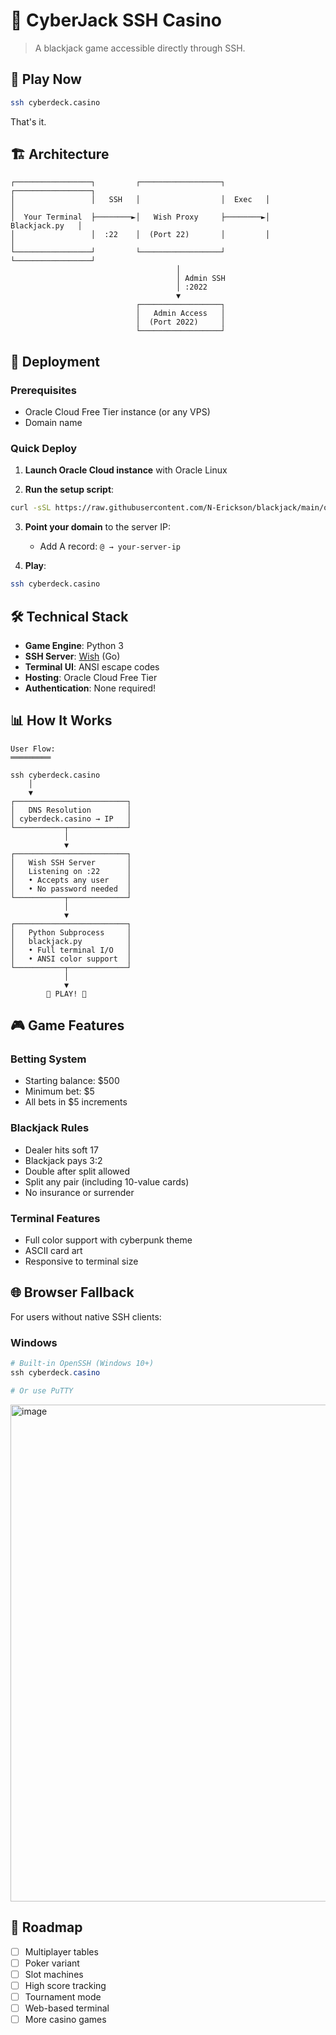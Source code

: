 # 🎰 CyberJack SSH Casino

> A blackjack game accessible directly through SSH.

## 🎲 Play Now

```bash
ssh cyberdeck.casino
```

That's it.

## 🏗️ Architecture

```
┌─────────────────┐         ┌──────────────────┐         ┌─────────────────┐
│                 │   SSH   │                  │  Exec   │                 │
│  Your Terminal  ├────────►│   Wish Proxy     ├────────►│  Blackjack.py   │
│                 │  :22    │  (Port 22)       │         │                 │
└─────────────────┘         └──────────────────┘         └─────────────────┘
                                     │
                                     │ Admin SSH
                                     │ :2022
                                     ▼
                            ┌──────────────────┐
                            │   Admin Access   │
                            │  (Port 2022)     │
                            └──────────────────┘
```

## 🚀 Deployment

### Prerequisites
- Oracle Cloud Free Tier instance (or any VPS)
- Domain name

### Quick Deploy

1. **Launch Oracle Cloud instance** with Oracle Linux

2. **Run the setup script**:
```bash
curl -sSL https://raw.githubusercontent.com/N-Erickson/blackjack/main/ocisetup.sh | sudo bash
```

3. **Point your domain** to the server IP:
   - Add A record: `@ → your-server-ip`

4. **Play**:
```bash
ssh cyberdeck.casino
```

## 🛠️ Technical Stack

- **Game Engine**: Python 3
- **SSH Server**: [Wish](https://github.com/charmbracelet/wish) (Go)
- **Terminal UI**: ANSI escape codes
- **Hosting**: Oracle Cloud Free Tier
- **Authentication**: None required!

## 📊 How It Works

```
User Flow:
═════════

ssh cyberdeck.casino
    │
    ▼
┌─────────────────────────┐
│   DNS Resolution        │
│ cyberdeck.casino → IP   │
└───────────┬─────────────┘
            │
            ▼
┌─────────────────────────┐
│   Wish SSH Server       │
│   Listening on :22      │
│   • Accepts any user    │
│   • No password needed  │
└───────────┬─────────────┘
            │
            ▼
┌─────────────────────────┐
│   Python Subprocess     │
│   blackjack.py          │
│   • Full terminal I/O   │
│   • ANSI color support  │
└───────────┬─────────────┘
            │
            ▼
        🎰 PLAY! 🎰
```

## 🎮 Game Features

### Betting System
- Starting balance: $500
- Minimum bet: $5
- All bets in $5 increments

### Blackjack Rules
- Dealer hits soft 17
- Blackjack pays 3:2
- Double after split allowed
- Split any pair (including 10-value cards)
- No insurance or surrender

### Terminal Features
- Full color support with cyberpunk theme
- ASCII card art
- Responsive to terminal size

## 🌐 Browser Fallback

For users without native SSH clients:

### Windows
```powershell
# Built-in OpenSSH (Windows 10+)
ssh cyberdeck.casino

# Or use PuTTY
```

<img width="737" height="795" alt="image" src="https://github.com/user-attachments/assets/1296d330-7638-4474-88c8-66e3a344f1a8" />



## 🎯 Roadmap

- [ ] Multiplayer tables
- [ ] Poker variant
- [ ] Slot machines
- [ ] High score tracking
- [ ] Tournament mode
- [ ] Web-based terminal
- [ ] More casino games
